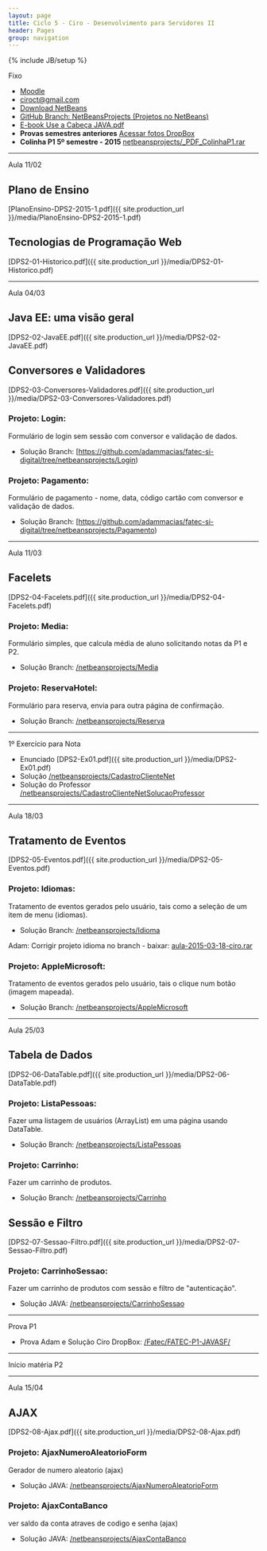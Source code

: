 ```yaml
---
layout: page
title: Ciclo 5 - Ciro - Desenvolvimento para Servidores II
header: Pages
group: navigation
---
```

{% include JB/setup %}

<span class="label label-warning text-uppercase"><span class="glyphicon glyphicon glyphicon-star"></span> Fixo</span>

- [Moodle](http://fatecrl.edu.br/moodle/course/view.php?id=395)
- [ciroct@gmail.com](ciroct@gmail.com)
- [Download NetBeans](https://netbeans.org/)
- [GitHub Branch: NetBeansProjects (Projetos no NetBeans)](https://github.com/adammacias/fatec-si-digital/tree/netbeansprojects)
- [E-book Use a Cabeça JAVA.pdf](https://fatecspgov-my.sharepoint.com/personal/adam_macias_fatec_sp_gov_br/_layouts/15/guestaccess.aspx?guestaccesstoken=exC7yg4Fh4Izgsbi2%2f6JhrI7YDAAfYtrNcBdKX3O4bQ%3d&docid=0d449a6fe69ae4b85944265337b790078)
- **Provas semestres anteriores** [Acessar fotos DropBox](https://www.dropbox.com/sh/c0n7hybx3uslelz/AADdQrlXLerX4hXAp_HB3YlAa?dl=0) 
- **Colinha P1 5º semestre - 2015** [netbeansprojects/_PDF_ColinhaP1.rar](https://github.com/adammacias/fatec-si-digital/blob/netbeansprojects/_PDF_ColinhaP1.rar?raw=true) 

***

<span class="label label-primary text-uppercase"><span class="glyphicon glyphicon glyphicon-star"></span> Aula 11/02</span>

## Plano de Ensino
[PlanoEnsino-DPS2-2015-1.pdf]({{ site.production_url }}/media/PlanoEnsino-DPS2-2015-1.pdf)

## Tecnologias de Programação Web
[DPS2-01-Historico.pdf]({{ site.production_url }}/media/DPS2-01-Historico.pdf) 

***

<span class="label label-primary text-uppercase"><span class="glyphicon glyphicon glyphicon-star"></span> Aula 04/03</span>

## Java EE: uma visão geral
[DPS2-02-JavaEE.pdf]({{ site.production_url }}/media/DPS2-02-JavaEE.pdf)

## Conversores e Validadores
[DPS2-03-Conversores-Validadores.pdf]({{ site.production_url }}/media/DPS2-03-Conversores-Validadores.pdf)

### Projeto: Login:
Formulário de login sem sessão com conversor e validação de dados.

- Solução Branch: [https://github.com/adammacias/fatec-si-digital/tree/netbeansprojects/Login)

### Projeto: Pagamento:
Formulário de pagamento - nome, data, código cartão com conversor e validação de dados.

- Solução Branch: [https://github.com/adammacias/fatec-si-digital/tree/netbeansprojects/Pagamento)

***

<span class="label label-primary text-uppercase"><span class="glyphicon glyphicon glyphicon-star"></span> Aula 11/03</span>

## Facelets
[DPS2-04-Facelets.pdf]({{ site.production_url }}/media/DPS2-04-Facelets.pdf)

### Projeto: Media:
Formulário simples, que calcula média de aluno solicitando notas da P1 e P2.

- Solução Branch: [/netbeansprojects/Media](https://github.com/adammacias/fatec-si-digital/tree/netbeansprojects/Media)

### Projeto: ReservaHotel:
Formulário para reserva, envia para outra página de confirmação.

- Solução Branch: [/netbeansprojects/Reserva](https://github.com/adammacias/fatec-si-digital/tree/netbeansprojects/Reserva)

***

<span class="label label-success text-uppercase"><span class="glyphicon glyphicon glyphicon-star"></span> 1º Exercício para Nota</span>

- Enunciado [DPS2-Ex01.pdf]({{ site.production_url }}/media/DPS2-Ex01.pdf) 
- Solução [/netbeansprojects/CadastroClienteNet](https://github.com/adammacias/fatec-si-digital/tree/netbeansprojects/CadastroClienteNet)
- Solução do Professor [/netbeansprojects/CadastroClienteNetSolucaoProfessor](https://github.com/adammacias/fatec-si-digital/tree/netbeansprojects/CadastroClienteNetSolucaoProfessor)


***

<span class="label label-primary text-uppercase"><span class="glyphicon glyphicon glyphicon-star"></span> Aula 18/03</span>

## Tratamento de Eventos
[DPS2-05-Eventos.pdf]({{ site.production_url }}/media/DPS2-05-Eventos.pdf)
 
### Projeto: Idiomas:
Tratamento de eventos gerados pelo usuário, tais como a seleção de um item de menu (idiomas).

- Solução Branch: [/netbeansprojects/Idioma](https://github.com/adammacias/fatec-si-digital/tree/netbeansprojects/Idioma)

<div class="alert alert-danger">Adam: Corrigir projeto idioma no branch - baixar: <a href="{{ site.production_url }}/media/aula-2015-03-18-ciro.rar">aula-2015-03-18-ciro.rar</a> </div>

### Projeto: AppleMicrosoft:
Tratamento de eventos gerados pelo usuário, tais o clique num botão (imagem mapeada).

- Solução Branch: [/netbeansprojects/AppleMicrosoft](https://github.com/adammacias/fatec-si-digital/tree/netbeansprojects/AppleMicrosoft)

***

<span class="label label-primary text-uppercase"><span class="glyphicon glyphicon glyphicon-star"></span> Aula 25/03</span>

## Tabela de Dados
[DPS2-06-DataTable.pdf]({{ site.production_url }}/media/DPS2-06-DataTable.pdf)

### Projeto: ListaPessoas:
Fazer uma listagem de usuários (ArrayList) em uma página usando DataTable.

- Solução Branch: [/netbeansprojects/ListaPessoas](https://github.com/adammacias/fatec-si-digital/tree/netbeansprojects/ListaPessoas)

### Projeto: Carrinho:
Fazer um carrinho de produtos. 

- Solução Branch: [/netbeansprojects/Carrinho](https://github.com/adammacias/fatec-si-digital/tree/netbeansprojects/Carrinho)

## Sessão e Filtro
[DPS2-07-Sessao-Filtro.pdf]({{ site.production_url }}/media/DPS2-07-Sessao-Filtro.pdf)

### Projeto: CarrinhoSessao:
Fazer um carrinho de produtos com sessão e filtro de "autenticação". 

- Solução JAVA: [/netbeansprojects/CarrinhoSessao](https://github.com/adammacias/fatec-si-digital/tree/netbeansprojects/CarrinhoSessao)


***

<span class="label label-success text-uppercase"><span class="glyphicon glyphicon glyphicon-star"></span> Prova P1</span> 

- Prova Adam e Solução Ciro DropBox: [/Fatec/FATEC-P1-JAVASF/](https://www.dropbox.com/sh/7eemyhzsbmyei2s/AAC4G8PGyqUKi2TXeU_RoMdsa?dl=0)

***

<div class="alert alert-info">Início matéria P2</div>

***

<span class="label label-primary text-uppercase"><span class="glyphicon glyphicon glyphicon-star"></span> Aula 15/04</span>

## AJAX
[DPS2-08-Ajax.pdf]({{ site.production_url }}/media/DPS2-08-Ajax.pdf)

### Projeto: AjaxNumeroAleatorioForm

Gerador de numero aleatorio (ajax)

- Solução JAVA: [/netbeansprojects/AjaxNumeroAleatorioForm](https://github.com/adammacias/fatec-si-digital/tree/netbeansprojects/AjaxNumeroAleatorioForm)

### Projeto: AjaxContaBanco

ver saldo da conta atraves de codigo e senha (ajax)

- Solução JAVA: [/netbeansprojects/AjaxContaBanco](https://github.com/adammacias/fatec-si-digital/tree/netbeansprojects/AjaxContaBanco)


